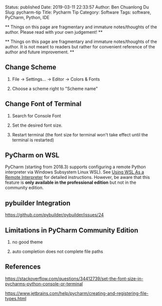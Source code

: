 Status: published
Date: 2019-03-11 22:33:57
Author: Ben Chuanlong Du
Slug: pycharm-tip
Title: Pycharm Tip
Category: Software
Tags: software, PyCharm, Python, IDE

**
Things on this page are fragmentary and immature notes/thoughts of the author.
Please read with your own judgement!
**


**
Things on this page are
fragmentary and immature notes/thoughts of the author.
It is not meant to readers
but rather for convenient reference of the author and future improvement.
**

## Change Scheme

1. File -> Settings... -> Editor -> Colors & Fonts

2. Choose a scheme right to "Scheme name"

## Change Font of Terminal

1. Search for Console Font

2. Set the desired font size.

3. Restart terminal (the font size for terminal won't take effect until the terminal is restarted)

## PyCharm on WSL

PyCharm (starting from 2018.3) supports configuring a remote Python interpreter via Windows Subsystem Linux WSL).
See [Using WSL As a Remote Interpreter](https://www.jetbrains.com/help/pycharm/2018.3/using-wsl-as-a-remote-interpreter.html)
for detailed instructions.
However, 
be aware that this feature is **only available in the professional edition** but not in the community edition.

## pybuilder Integration

https://github.com/pybuilder/pybuilder/issues/24

## Limitations in PyCharm Community Edition

1. no good theme

2. auto completion does not complete file paths

## References

https://stackoverflow.com/questions/34412739/set-the-font-size-in-pycharms-python-console-or-terminal

https://www.jetbrains.com/help/pycharm/creating-and-registering-file-types.html
